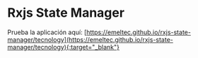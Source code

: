 # Rxjs State Manager

Prueba la aplicación aquí: [https://emeltec.github.io/rxjs-state-manager/tecnology](https://emeltec.github.io/rxjs-state-manager/tecnology){:target="_blank"}
